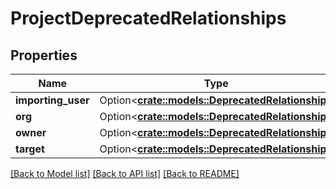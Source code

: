 # ProjectDeprecatedRelationships

## Properties

Name | Type | Description | Notes
------------ | ------------- | ------------- | -------------
**importing_user** | Option<[**crate::models::DeprecatedRelationship**](DeprecatedRelationship.md)> |  | [optional]
**org** | Option<[**crate::models::DeprecatedRelationship**](DeprecatedRelationship.md)> |  | [optional]
**owner** | Option<[**crate::models::DeprecatedRelationship**](DeprecatedRelationship.md)> |  | [optional]
**target** | Option<[**crate::models::DeprecatedRelationship**](DeprecatedRelationship.md)> |  | [optional]

[[Back to Model list]](../README.md#documentation-for-models) [[Back to API list]](../README.md#documentation-for-api-endpoints) [[Back to README]](../README.md)


